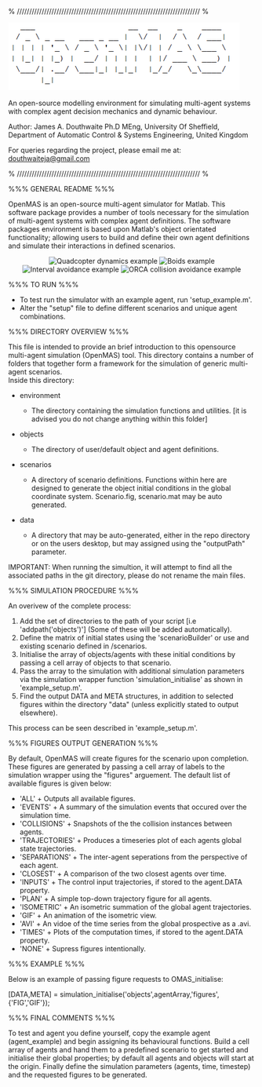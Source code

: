 % ////////////////////////////////////////////////////////////////////////// %

![Alt text](environment/assets/logo.PNG?raw=true "OpenMAS logo")

An open-source modelling environment for simulating multi-agent systems with 
complex agent decision mechanics and dynamic behaviour.

Author:	
James A. Douthwaite Ph.D MEng,
University Of Sheffield,
Department of Automatic Control & Systems Engineering,
United Kingdom

For queries regarding the project, please email me at: douthwaiteja@gmail.com

% ////////////////////////////////////////////////////////////////////////// %
 
%%% GENERAL README %%%

OpenMAS is an open-source multi-agent simulator for Matlab. This software package provides a number of tools necessary for the simulation of multi-agent systems with complex agent definitions. The software packages environment is based upon Matlab's object orientated functionality; allowing users to build and define their own agent definitions and simulate their interactions in defined scenarios.

<p align="center">
<img src="resources/quadcopter-example.gif" height="320" title="Quadcopter dynamics example">
<img src="resources/boids-example.gif" height="320" title="Boids example">
<img src="resources/2D-IA-example.gif" height="320" title="Interval avoidance example">
<img src="resources/orca-example.gif" height="320" title="ORCA collision avoidance example">
</p>

%%% TO RUN %%%

- To test run the simulator with an example agent, run 'setup_example.m'.
- Alter the "setup" file to define different scenarios and unique agent combinations.

%%% DIRECTORY OVERVIEW %%%

This file is intended to provide an brief introduction to this opensource multi-agent
simulation (OpenMAS) tool. This directory contains a number of folders that 
together form a framework for the simulation of generic multi-agent scenarios.  
Inside this directory:

- environment 
	+ The directory containing the simulation functions and utilities.
	[it is advised you do not change anything within this folder]

- objects   
	+ The directory of user/default object and agent definitions.

- scenarios 
	+ A directory of scenario definitions. Functions within here are 
	  designed to generate the object initial conditions in the global
	  coordinate system. Scenario.fig, scenario.mat may be auto generated.
- data 
	+ A directory that may be auto-generated, either in the repo directory or on the users desktop, but may assigned using the "outputPath" parameter.

IMPORTANT: When running the simultion, it will attempt to find all the associated paths in the git directory, please do not rename the main files.

%%% SIMULATION PROCEDURE %%%

An overivew of the complete process:
1. Add the set of directories to the path of your script [i.e 'addpath('objects')'] 
	(Some of these will be added automatically).
2. Define the matrix of initial states using the 'scenarioBuilder' or use and existing 
		scenario defined in /scenarios.
3. Initialise the array of objects/agents with these initial conditions by passing a cell array of objects to that scenario.
4. Pass the array to the simulation with additional simulation parameters via the simulation wrapper function 'simulation_initialise' as shown in 'example_setup.m'.
5. Find the output DATA and META structures, in addition to selected figures within the directory "data" (unless explicitly stated to output elsewhere).

This process can be seen described in 'example_setup.m'.

%%% FIGURES OUTPUT GENERATION %%%

By default, OpenMAS will create figures for the scenario upon completion. These figures are generated by passing a cell array of labels to the simulation wrapper using the "figures" arguement. The default list of available figures is given below:

- 'ALL' 			+ Outputs all available figures.
- 'EVENTS' 			+ A summary of the simulation events that occured over the 
					  simulation time.
- 'COLLISIONS'   	+ Snapshots of the the collision instances between agents.
- 'TRAJECTORIES' 	+ Produces a timeseries plot of each agents global state trajectories.
- 'SEPARATIONS'  	+ The inter-agent seperations from the perspective of each agent.
- 'CLOSEST'		 	+ A comparison of the two closest agents over time.
- 'INPUTS'			+ The control input trajectories, if stored to the agent.DATA property.
- 'PLAN'			+ A simple top-down trajectory figure for all agents.
- 'ISOMETRIC' 		+ An isometric summation of the global agent trajectories.
- 'GIF'				+ An animation of the isometric view.
- 'AVI'				+ An vidoe of the time series from the global prospective as a .avi.
- 'TIMES'			+ Plots of the computation times, if stored to the agent.DATA property.
- 'NONE'			+ Supress figures intentionally.

%%% EXAMPLE %%%

Below is an example of passing figure requests to OMAS_initialise:

[DATA,META] = simulation_initialise('objects',agentArray,'figures',{'FIG','GIF'});

%%% FINAL COMMENTS %%%

To test and agent you define yourself, copy the example agent (agent_example) and 
begin assigning its behavioural functions. Build a cell array of agents and hand them to
a predefined scenario to get started and initialise their global properties; by default all agents and objects will start at the origin. Finally define the simulation parameters (agents, time, timestep) and the requested figures to be generated. 
